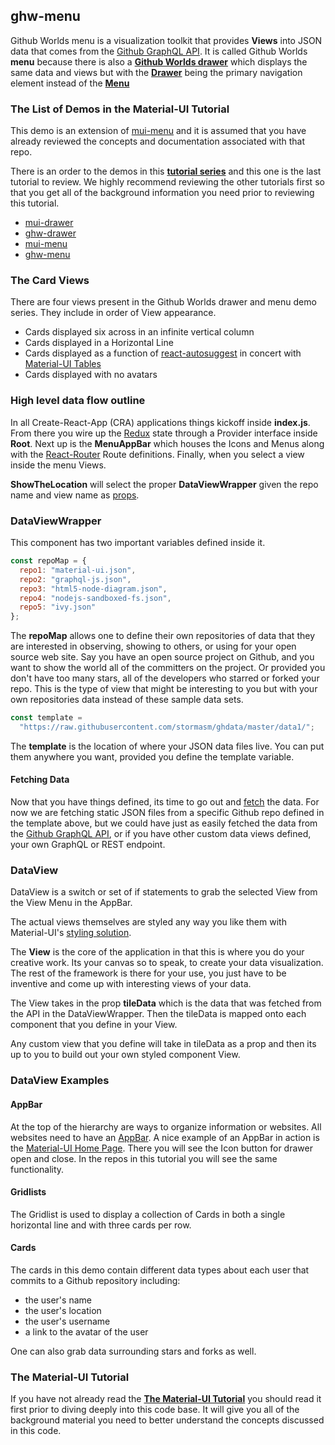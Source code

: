 
## ghw-menu

Github Worlds menu is a visualization toolkit that provides
**Views** into JSON data that comes from the
[Github GraphQL API](https://developer.github.com/v4/).
It is called Github Worlds **menu** because there is also a
**[Github Worlds drawer](https://muitool.github.io/ghw-drawer/)** which displays the same data and views
but with the
**[Drawer](https://material-ui.com/demos/drawers/)**
being the primary navigation element instead of the
**[Menu](https://material-ui.com/demos/menus/)**

### The List of Demos in the Material-UI Tutorial

This demo is an extension of
[mui-menu](https://stormasm.github.io/mui-menu/) and it is assumed that you have already reviewed the concepts and
documentation associated with that repo.

There is an order to the demos in this
**[tutorial series](https://github.com/topics/material-ui-tutorial)**
and this one is the last tutorial to review.  We highly recommend reviewing the other tutorials first so that you get all of the background information you need prior to reviewing this tutorial.

* [mui-drawer](https://stormasm.github.io/mui-drawer/)
* [ghw-drawer](https://muitool.github.io/ghw-drawer/)
* [mui-menu](https://stormasm.github.io/mui-menu/)
* [ghw-menu](https://muitool.github.io/ghw-menu/)

### The Card Views

There are four views present in the Github Worlds drawer and menu demo series. They include in order of View appearance.

* Cards displayed six across in an infinite vertical column
* Cards displayed in a Horizontal Line
* Cards displayed as a function of
[react-autosuggest](https://github.com/moroshko/react-autosuggest)
in concert with
[Material-UI Tables](https://material-ui.com/demos/tables/)
* Cards displayed with no avatars


### High level data flow outline

In all Create-React-App (CRA) applications things kickoff inside **index.js**.  From there you wire up the
[Redux](https://redux.js.org/introduction)
state through a Provider interface inside **Root**.  Next up is the **MenuAppBar** which houses the Icons and Menus along with the
[React-Router](https://reacttraining.com/react-router/core/guides/philosophy)
Route definitions.  Finally, when you select a view inside the menu Views.

**ShowTheLocation** will select the proper **DataViewWrapper** given the repo name and view name as
[props](https://reactjs.org/docs/components-and-props.html#props-are-read-only).

### DataViewWrapper

This component has two important variables defined inside it.

```js
const repoMap = {
  repo1: "material-ui.json",
  repo2: "graphql-js.json",
  repo3: "html5-node-diagram.json",
  repo4: "nodejs-sandboxed-fs.json",
  repo5: "ivy.json"
};
```

The **repoMap** allows one to define their own repositories of
data that they are interested in observing, showing to others,
or using for your open source web site.  Say you have an open
source project on Github, and you want to show the world all of the committers
on the project.  Or provided you don't have too many stars, all of the
developers who starred or forked your repo.  This is the type of view
that might be interesting to you but with your own repositories data
instead of these sample data sets.

```js
const template =
  "https://raw.githubusercontent.com/stormasm/ghdata/master/data1/";
```

The **template** is the location of where your JSON data files live.
You can put them anywhere you want, provided you define the template variable.

#### Fetching Data

Now that you have things defined, its time to go out and
[fetch](https://developer.mozilla.org/en-US/docs/Web/API/Fetch_API)
the data.  For now we are fetching static JSON files from a specific
Github repo defined in the template above, but we could have just as easily fetched the data from the
[Github GraphQL API](https://developer.github.com/v4/), or if you have other custom data views defined, your own GraphQL or REST endpoint.

### DataView

DataView is a switch or set of if statements to grab the selected View from the View Menu in the AppBar.

The actual views themselves are styled any way you like them with
Material-UI's [styling solution](https://material-ui.com/customization/css-in-js/#material-ui-39-s-styling-solution).  

The **View** is the core of the application in that this is where you do your creative work.  Its your canvas so to speak, to create your data visualization. The rest of the framework is there for your use, you just have to be inventive
and come up with interesting views of your data.

The View takes in the prop **tileData** which is the data that was fetched from the API in the DataViewWrapper.  Then the tileData is mapped onto each component that you define in your View.

Any custom view that you define will take in tileData as a prop and then its up to you to build out your own styled component View.

### DataView Examples

#### AppBar

At the top of the hierarchy are ways to organize information or
websites.  All websites need to have an
[AppBar](https://material-ui.com/demos/app-bar/).  A nice example
of an AppBar in action is the
[Material-UI Home Page](https://material-ui.com/).
There you will
see the Icon button for drawer open and close.  In the repos
in this tutorial you
will see the same functionality.

#### Gridlists

The Gridlist is used to display a collection of Cards in both
a single horizontal line and with three cards per row.

#### Cards

The cards in this demo contain different data types about
each user that commits to a Github
repository including:
  * the user's name
  * the user's location
  * the user's username
  * a link to the avatar of the user

One can also grab data surrounding stars and forks as well.

### The Material-UI Tutorial

If you have not already read the **[The Material-UI Tutorial](https://stormasm.github.io/mui-tutorial/)**
you should read it first prior to diving deeply into
this code base.  It will give you all of the background
material you need to better understand the concepts
discussed in this code.

